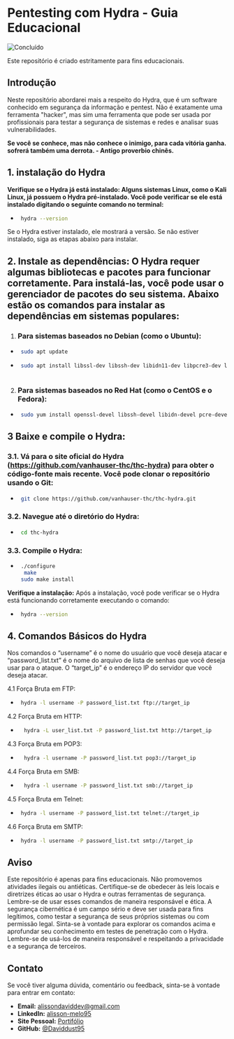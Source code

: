 # Pentesting com Hydra - Guia Educacional
![Concluído](https://img.shields.io/badge/Conclu%C3%ADdo-Sim-brightgreen.svg)

Este repositório é criado estritamente para fins educacionais.

## Introdução
<justify>
Neste repositório abordarei mais a respeito do Hydra, que é um software conhecido em segurança da informação e pentest. Não é exatamente uma ferramenta "hacker", mas sim uma ferramenta que pode ser usada por profissionais para testar a segurança de sistemas e redes e analisar suas vulnerabilidades.

**Se você se conhece, mas não conhece o inimigo, para cada vitória ganha. sofrerá também uma derrota. - Antigo proverbio chinês.**
</justify>

 ##  1. instalação do Hydra
**Verifique se o Hydra já está instalado: Alguns sistemas Linux, como o Kali Linux, já possuem o Hydra pré-instalado. Você pode verificar se ele está instalado digitando o seguinte comando no terminal:**
-  ```bash
    hydra --version
Se o Hydra estiver instalado, ele mostrará a versão. Se não estiver instalado, siga as etapas abaixo para instalar.

## 2. Instale as dependências: O Hydra requer algumas bibliotecas e pacotes para funcionar corretamente. Para instalá-las, você pode usar o gerenciador de pacotes do seu sistema. Abaixo estão os comandos para instalar as dependências em sistemas populares:

1. ### Para sistemas baseados no Debian (como o Ubuntu):
-  ```bash
    sudo apt update
-  ```bash
    sudo apt install libssl-dev libssh-dev libidn11-dev libpcre3-dev libgtk2.0-dev libmysqlclient-dev libpq-dev libsvn-dev libncp-dev
  
2. ### Para sistemas baseados no Red Hat (como o CentOS e o Fedora):
-  ```bash
    sudo yum install openssl-devel libssh-devel libidn-devel pcre-devel gtk2-devel mysql-devel postgresql-devel subversion-devel libncp-devel

## 3 Baixe e compile o Hydra:

### 3.1. Vá para o site oficial do Hydra (https://github.com/vanhauser-thc/thc-hydra) para obter o código-fonte mais recente. Você pode clonar o repositório usando o Git:
-  ```bash
    git clone https://github.com/vanhauser-thc/thc-hydra.git
### 3.2. Navegue até o diretório do Hydra:
-  ```bash
    cd thc-hydra
### 3.3. Compile o Hydra:
-  ```bash
    ./configure
     make
    sudo make install
**Verifique a instalação:**
Após a instalação, você pode verificar se o Hydra está funcionando corretamente executando o comando:
-  ```bash
    hydra --version
## 4. Comandos Básicos do Hydra
<justify>
Nos comandos o “username” é o nome do usuário que você deseja atacar e “password_list.txt” é o nome do arquivo de lista de senhas que você deseja usar para o ataque. O “target_ip” é o endereço IP do servidor que você deseja atacar.
</justify>

4.1 Força Bruta em FTP:
-  ```bash
    hydra -l username -P password_list.txt ftp://target_ip
4.2 Força Bruta em HTTP:
- ```bash
    hydra -L user_list.txt -P password_list.txt http://target_ip
4.3 Força Bruta em POP3:
- ```bash
    hydra -l username -P password_list.txt pop3://target_ip
4.4 Força Bruta em SMB:
- ```bash
    hydra -l username -P password_list.txt smb://target_ip
4.5 Força Bruta em Telnet:
- ```bash
   hydra -l username -P password_list.txt telnet://target_ip
4.6 Força Bruta em SMTP:
- ```bash
   hydra -l username -P password_list.txt smtp://target_ip
## Aviso
<justify>
Este repositório é apenas para fins educacionais. Não promovemos atividades ilegais ou antiéticas. Certifique-se de obedecer às leis locais e diretrizes éticas ao usar o Hydra e outras ferramentas de segurança.
Lembre-se de usar esses comandos de maneira responsável e ética. A segurança cibernética é um campo sério e deve ser usada para fins legítimos, como testar a segurança de seus próprios sistemas ou com permissão legal.
Sinta-se à vontade para explorar os comandos acima e aprofundar seu conhecimento em testes de penetração com o Hydra. Lembre-se de usá-los de maneira responsável e respeitando a privacidade e a segurança de terceiros.
<justify>

## Contato
Se você tiver alguma dúvida, comentário ou feedback, sinta-se à vontade para entrar em contato:

- **Email:** alissondaviddev@gmail.com
- **LinkedIn:** [alisson-melo95](https://www.linkedin.com/in/alisson-melo95/) 
- **Site Pessoal:** [Portifólio](https://alissondev.tech)
- **GitHub:** [@Daviddust95](https://github.com/Daviddust95)
